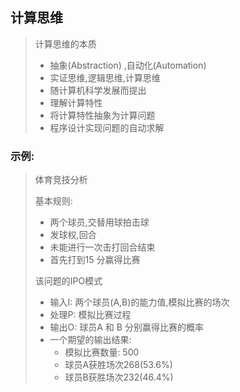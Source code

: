 ## 计算思维

> 计算思维的本质
>
> * 抽象(Abstraction) ,自动化(Automation)
> * 实证思维,逻辑思维,计算思维
> * 随计算机科学发展而提出
> * 理解计算特性
> * 将计算特性抽象为计算问题
> * 程序设计实现问题的自动求解

### 示例:

> 体育竞技分析
>
> 基本规则:
>
> * 两个球员,交替用球拍击球
> * 发球权,回合
> * 未能进行一次击打回合结束
> * 首先打到15 分赢得比赛
>
> 该问题的IPO模式
>
> * 输入I: 两个球员(A,B)的能力值,模拟比赛的场次
> * 处理P: 模拟比赛过程
> * 输出O: 球员A 和 B 分别赢得比赛的概率
> * 一个期望的输出结果:
>   * 模拟比赛数量: 500 
>   * 球员A获胜场次268(53.6%)
>   * 球员B获胜场次232(46.4%)

